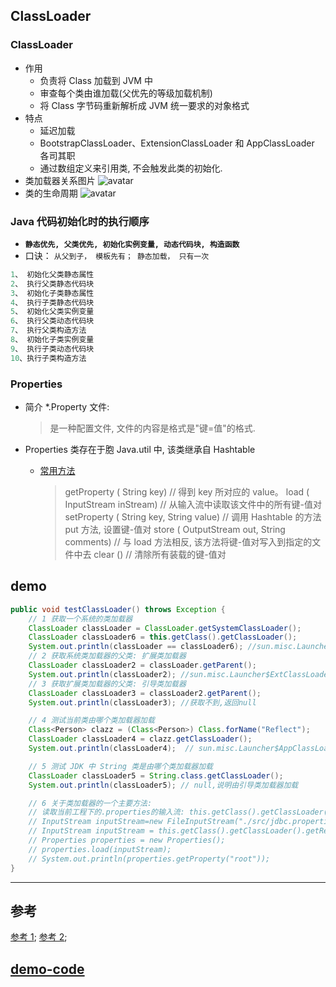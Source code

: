 ## ClassLoader

### ClassLoader

- 作用
  - 负责将 Class 加载到 JVM 中
  - 审查每个类由谁加载(父优先的等级加载机制)
  - 将 Class 字节码重新解析成 JVM 统一要求的对象格式
- 特点
  - 延迟加载
  - BootstrapClassLoader、ExtensionClassLoader 和 AppClassLoader 各司其职
  - 通过数组定义来引用类, 不会触发此类的初始化.
- 类加载器关系图片
  ![avatar](http://img.blog.itpub.net/blog/2018/12/03/8b3d13d45026563e.jpeg?x-oss-process=style/bb)
- 类的生命周期
  ![avatar](https://img-blog.csdn.net/20180805193923861?watermark/2/text/aHR0cHM6Ly9ibG9nLmNzZG4ubmV0L3UwMTQ2MzQzMzg=/font/5a6L5L2T/fontsize/400/fill/I0JBQkFCMA==/dissolve/70)

### Java 代码初始化时的执行顺序

- **`静态优先, 父类优先, 初始化实例变量, 动态代码块, 构造函数`**
- 口诀： `从父到子， 模板先有； 静态加载， 只有一次`

```java
1、 初始化父类静态属性
2、 执行父类静态代码块
3、 初始化子类静态属性
4、 执行子类静态代码块
5、 初始化父类实例变量
6、 执行父类动态代码块
7、 执行父类构造方法
8、 初始化子类实例变量
9、 执行子类动态代码块
10、执行子类构造方法
```

### Properties

- 简介 \*.Property 文件:
  > 是一种配置文件, 文件的内容是格式是"键=值"的格式.
- Properties 类存在于胞 Java.util 中, 该类继承自 Hashtable

  - [常用方法](#demo#L23)

    > getProperty ( String key) // 得到 key 所对应的 value。
    > load ( InputStream inStream) // 从输入流中读取该文件中的所有键-值对
    > setProperty ( String key, String value) // 调用 Hashtable 的方法 put 方法, 设置键-值对
    > store ( OutputStream out, String comments) // 与 load 方法相反, 该方法将键-值对写入到指定的文件中去
    > clear () // 清除所有装载的键-值对

## demo

```java
public void testClassLoader() throws Exception {
    // 1 获取一个系统的类加载器
    ClassLoader classLoader = ClassLoader.getSystemClassLoader();
    ClassLoader classLoader6 = this.getClass().getClassLoader();
    System.out.println(classLoader == classLoader6); //sun.misc.Launcher$AppClassLoader@456d3d51
    // 2 获取系统类加载器的父类: 扩展类加载器
    ClassLoader classLoader2 = classLoader.getParent();
    System.out.println(classLoader2); //sun.misc.Launcher$ExtClassLoader@6d4b473
    // 3 获取扩展类加载器的父类: 引导类加载器
    ClassLoader classLoader3 = classLoader2.getParent();
    System.out.println(classLoader3); //获取不到,返回null

    // 4 测试当前类由哪个类加载器加载
    Class<Person> clazz = (Class<Person>) Class.forName("Reflect");
    ClassLoader classLoader4 = clazz.getClassLoader();
    System.out.println(classLoader4);  // sun.misc.Launcher$AppClassLoader@456d3d51: 和上一个系统类加载器一样,说明是由系统类加载器加载

    // 5 测试 JDK 中 String 类是由哪个类加载器加载
    ClassLoader classLoader5 = String.class.getClassLoader();
    System.out.println(classLoader5); // null,说明由引导类加载器加载

    // 6 关于类加载器的一个主要方法:
    // 读取当前工程下的.properties的输入流: this.getClass().getClassLoader().getResourceAsStream("jdbc.properties");
    // InputStream inputStream=new FileInputStream("./src/jdbc.properties");
    // InputStream inputStream = this.getClass().getClassLoader().getResourceAsStream("jdbc.properties");
    // Properties properties = new Properties();
    // properties.load(inputStream);
    // System.out.println(properties.getProperty("root"));
}
```

---

## 参考

[参考 1](https://blog.csdn.net/u014634338/article/details/81434327);
[参考 2](http://blog.itpub.net/31561269/viewspace-2222522/);

## [demo-code](https://github.com/Alice52/DemoCode/blob/master/java/javase/java-ClassLoader)
